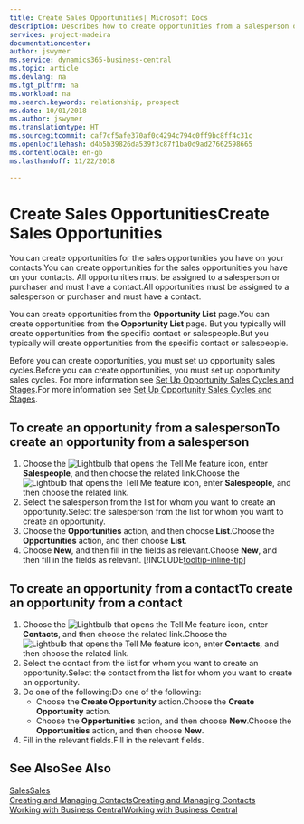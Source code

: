 ```yaml
---
title: Create Sales Opportunities| Microsoft Docs
description: Describes how to create opportunities from a salesperson or a contact in Business Central.
services: project-madeira
documentationcenter: 
author: jswymer
ms.service: dynamics365-business-central
ms.topic: article
ms.devlang: na
ms.tgt_pltfrm: na
ms.workload: na
ms.search.keywords: relationship, prospect
ms.date: 10/01/2018
ms.author: jswymer
ms.translationtype: HT
ms.sourcegitcommit: caf7cf5afe370af0c4294c794c0ff9bc8ff4c31c
ms.openlocfilehash: d4b5b39826da539f3c87f1ba0d9ad27662598665
ms.contentlocale: en-gb
ms.lasthandoff: 11/22/2018

---
```

# <a name="create-sales-opportunities"></a><span data-ttu-id="a4223-103">Create Sales Opportunities</span><span class="sxs-lookup"><span data-stu-id="a4223-103">Create Sales Opportunities</span></span>
<span data-ttu-id="a4223-104">You can create opportunities for the sales opportunities you have on your contacts.</span><span class="sxs-lookup"><span data-stu-id="a4223-104">You can create opportunities for the sales opportunities you have on your contacts.</span></span> <span data-ttu-id="a4223-105">All opportunities must be assigned to a salesperson or purchaser and must have a contact.</span><span class="sxs-lookup"><span data-stu-id="a4223-105">All opportunities must be assigned to a salesperson or purchaser and must have a contact.</span></span>

<span data-ttu-id="a4223-106">You can create opportunities from the **Opportunity List** page.</span><span class="sxs-lookup"><span data-stu-id="a4223-106">You can create opportunities from the **Opportunity List** page.</span></span> <span data-ttu-id="a4223-107">But you typically will create opportunities from the specific contact or salespeople.</span><span class="sxs-lookup"><span data-stu-id="a4223-107">But you typically will create opportunities from the specific contact or salespeople.</span></span>

<span data-ttu-id="a4223-108">Before you can create opportunities, you must set up opportunity sales cycles.</span><span class="sxs-lookup"><span data-stu-id="a4223-108">Before you can create opportunities, you must set up opportunity sales cycles.</span></span> <span data-ttu-id="a4223-109">For more information see [Set Up Opportunity Sales Cycles and Stages](marketing-how-setup-opportunity-sales-cycles-stages.md).</span><span class="sxs-lookup"><span data-stu-id="a4223-109">For more information see [Set Up Opportunity Sales Cycles and Stages](marketing-how-setup-opportunity-sales-cycles-stages.md).</span></span>

## <a name="to-create-an-opportunity-from-a-salesperson"></a><span data-ttu-id="a4223-110">To create an opportunity from a salesperson</span><span class="sxs-lookup"><span data-stu-id="a4223-110">To create an opportunity from a salesperson</span></span>
1. <span data-ttu-id="a4223-111">Choose the ![Lightbulb that opens the Tell Me feature](media/ui-search/search_small.png "Tell me what you want to do") icon, enter **Salespeople**, and then choose the related link.</span><span class="sxs-lookup"><span data-stu-id="a4223-111">Choose the ![Lightbulb that opens the Tell Me feature](media/ui-search/search_small.png "Tell me what you want to do") icon, enter **Salespeople**, and then choose the related link.</span></span>
2. <span data-ttu-id="a4223-112">Select the salesperson from the list for whom you want to create an opportunity.</span><span class="sxs-lookup"><span data-stu-id="a4223-112">Select the salesperson from the list for whom you want to create an opportunity.</span></span>
3. <span data-ttu-id="a4223-113">Choose the **Opportunities** action, and then choose **List**.</span><span class="sxs-lookup"><span data-stu-id="a4223-113">Choose the **Opportunities** action, and then choose **List**.</span></span>
4. <span data-ttu-id="a4223-114">Choose **New**, and then fill in the fields as relevant.</span><span class="sxs-lookup"><span data-stu-id="a4223-114">Choose **New**, and then fill in the fields as relevant.</span></span> [!INCLUDE[tooltip-inline-tip](includes/tooltip-inline-tip_md.md)]  



## <a name="to-create-an-opportunity-from-a-contact"></a><span data-ttu-id="a4223-115">To create an opportunity from a contact</span><span class="sxs-lookup"><span data-stu-id="a4223-115">To create an opportunity from a contact</span></span>
1. <span data-ttu-id="a4223-116">Choose the ![Lightbulb that opens the Tell Me feature](media/ui-search/search_small.png "Tell me what you want to do") icon, enter **Contacts**, and then choose the related link.</span><span class="sxs-lookup"><span data-stu-id="a4223-116">Choose the ![Lightbulb that opens the Tell Me feature](media/ui-search/search_small.png "Tell me what you want to do") icon, enter **Contacts**, and then choose the related link.</span></span>
2. <span data-ttu-id="a4223-117">Select the contact from the list for whom you want to create an opportunity.</span><span class="sxs-lookup"><span data-stu-id="a4223-117">Select the contact from the list for whom you want to create an opportunity.</span></span>
3. <span data-ttu-id="a4223-118">Do one of the following:</span><span class="sxs-lookup"><span data-stu-id="a4223-118">Do one of the following:</span></span>
   * <span data-ttu-id="a4223-119">Choose the **Create Opportunity** action.</span><span class="sxs-lookup"><span data-stu-id="a4223-119">Choose the **Create Opportunity** action.</span></span>
   * <span data-ttu-id="a4223-120">Choose the  **Opportunities** action, and then choose **New**.</span><span class="sxs-lookup"><span data-stu-id="a4223-120">Choose the  **Opportunities** action, and then choose **New**.</span></span>
4. <span data-ttu-id="a4223-121">Fill in the relevant fields.</span><span class="sxs-lookup"><span data-stu-id="a4223-121">Fill in the relevant fields.</span></span>

## <a name="see-also"></a><span data-ttu-id="a4223-122">See Also</span><span class="sxs-lookup"><span data-stu-id="a4223-122">See Also</span></span>
[<span data-ttu-id="a4223-123">Sales</span><span class="sxs-lookup"><span data-stu-id="a4223-123">Sales</span></span>](sales-manage-sales.md)  
[<span data-ttu-id="a4223-124">Creating and Managing Contacts</span><span class="sxs-lookup"><span data-stu-id="a4223-124">Creating and Managing Contacts</span></span>](marketing-contacts.md)  
[<span data-ttu-id="a4223-125">Working with Business Central</span><span class="sxs-lookup"><span data-stu-id="a4223-125">Working with Business Central</span></span>](ui-work-product.md)

